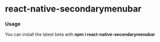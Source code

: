 # react-native-secondarymenubar
<h3> Usage </h3>
<p>You can install the latest beta with <b> npm i react-native-secondarymenubar</b></p>
